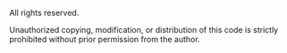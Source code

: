 All rights reserved.

Unauthorized copying, modification, or distribution of this code is strictly prohibited without prior permission from the author.
